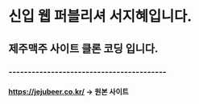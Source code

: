 # 신입 웹 퍼블리셔 서지혜입니다.
## 제주맥주 사이트 클론 코딩 입니다.
### -----------------------------------------
#### https://jejubeer.co.kr/ -> 원본 사이트
